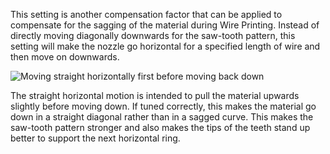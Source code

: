 This setting is another compensation factor that can be applied to compensate for the sagging of the material during Wire Printing. Instead of directly moving diagonally downwards for the saw-tooth pattern, this setting will make the nozzle go horizontal for a specified length of wire and then move on downwards.

![Moving straight horizontally first before moving back down](../../../articles/images/wireframe_straight_before_down.svg)

The straight horizontal motion is intended to pull the material upwards slightly before moving down. If tuned correctly, this makes the material go down in a straight diagonal rather than in a sagged curve. This makes the saw-tooth pattern stronger and also makes the tips of the teeth stand up better to support the next horizontal ring.